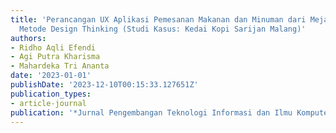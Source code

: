 ```yaml
---
title: 'Perancangan UX Aplikasi Pemesanan Makanan dan Minuman dari Meja menggunakan
  Metode Design Thinking (Studi Kasus: Kedai Kopi Sarijan Malang)'
authors:
- Ridho Aqli Efendi
- Agi Putra Kharisma
- Mahardeka Tri Ananta
date: '2023-01-01'
publishDate: '2023-12-10T00:15:33.127651Z'
publication_types:
- article-journal
publication: '*Jurnal Pengembangan Teknologi Informasi dan Ilmu Komputer*'
---
```

